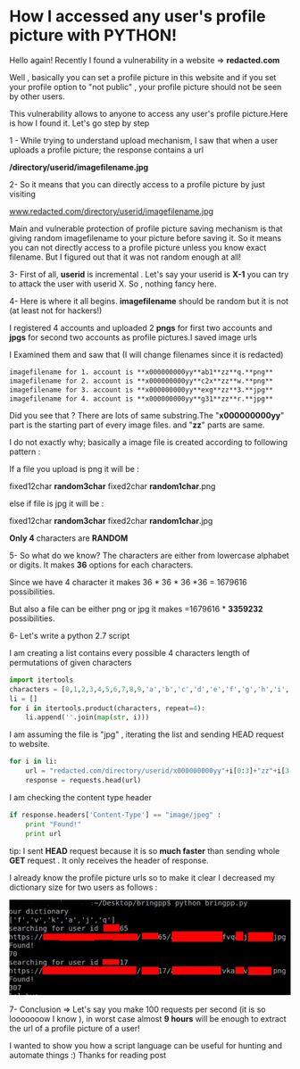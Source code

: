 # How I accessed any user's profile picture with PYTHON!

Hello again! Recently I found a vulnerability in a website => **redacted.com**

Well , basically you can set a profile picture in this website and if you set your profile option to "not public" , your profile picture should not be seen by other users.

This vulnerability allows to anyone to access any user's profile picture.Here is how I found it. Let's go step by step

1 - While trying to understand upload mechanism, I saw that when a user uploads a profile picture; the response contains a url

**/directory/userid/imagefilename.jpg**

2- So it means that you can directly access to a profile picture by just visiting

www.redacted.com/directory/userid/imagefilename.jpg

Main and vulnerable protection of profile picture saving mechanism is that giving random imagefilename to your picture before saving it. So it means you can not directly access to a profile picture unless you know exact filename. But I figured out that it was not random enough at all!

3- First of all, **userid** is incremental . Let's say your userid is **X-1** you can try to attack the user with userid X. So , nothing fancy here.

4- Here is where it all begins. **imagefilename** should be random but it is not (at least not for hackers!)

I registered 4 accounts and uploaded 2 **pngs** for first  two accounts and **jpgs** for second two accounts as profile pictures.I saved image urls

I Examined them and saw that (I will change filenames since it is redacted)

    imagefilename for 1. account is **x000000000yy**ab1**zz**q.**png**
    imagefilename for 2. account is **x000000000yy**c2x**zz**w.**png**
    imagefilename for 3. account is **x000000000yy**exg**zz**3.**jpg**
    imagefilename for 4. account is **x000000000yy**g31**zz**r.**jpg**

Did you see that ? There are lots of  same substring.The  "**x000000000yy**" part is the starting part of every image files. and "**zz**" parts are same.

I do not exactly why;  basically  a image file is created according to following pattern :

If a file you upload is png it will be :

fixed12char **random3char** fixed2char **random1char**.png

else if file is jpg it will be :

fixed12char **random3char** fixed2char **random1char**.jpg

**Only 4** characters are **RANDOM**

5-  So what do we know?  The characters are either from lowercase alphabet or digits. It makes  **36** options for each characters.

Since we have 4 character it makes 36 * 36 * 36 *36 = 1679616 possibilities.

But also a file can be either png or jpg it makes =1679616 *  **3359232** possibilities.

6- Let's write a python 2.7 script

I am creating a list contains every possible 4 characters length of permutations of given characters

```python
import itertools
characters = [0,1,2,3,4,5,6,7,8,9,'a','b','c','d','e','f','g','h','i','j','k','l','m','n','o','p','q','r','s','t','u','v','w','x','y','z']
li = []
for i in itertools.product(characters, repeat=4):
    li.append(''.join(map(str, i)))
```

I am assuming the file is "jpg" , iterating the list and sending HEAD request to website.

```python
for i in li:
    url = "redacted.com/directory/userid/x000000000yy"+i[0:3]+"zz"+i[3:4]+".jpg"
    response = requests.head(url)
```

I am checking the content type header

```python
if response.headers['Content-Type'] == "image/jpeg" :
    print "Found!"
    print url
```

tip: I sent **HEAD** request because it is so **much faster** than sending whole **GET** request . It only receives the header of response.

I already know the profile picture urls so to make it clear I decreased my dictionary size for two users  as follows :


![Result](../images/post1/pp1.jpg)


7- Conclusion => Let's say you make 100 requests per second (it is so looooooow I know ), in worst case almost **9 hours** will be enough to extract the url of a profile picture of a user!

I wanted to show you how a script language can be useful for hunting and automate things :) Thanks for reading post



